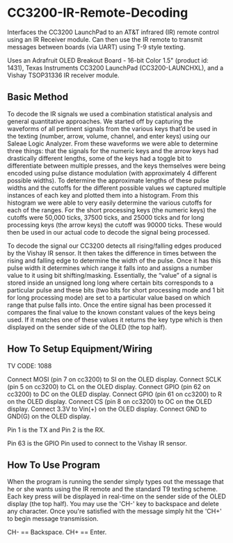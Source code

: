 # CC3200-IR-Remote-Decoding
Interfaces the CC3200 LaunchPad to an AT&amp;T infrared (IR) remote control using an IR Receiver module. Can then use the IR remote to transmit messages between boards (via UART) using T-9 style texting.

Uses an Adrafruit OLED Breakout Board - 16-bit Color 1.5" (product id: 1431), Texas Instruments CC3200 LaunchPad (CC3200-LAUNCHXL), and a Vishay TSOP31336 IR receiver module.

Basic Method
------------------------------
To decode the IR signals we used a combination statistical analysis and general quantitative approaches. We started off by capturing the waveforms of all pertinent signals from the various keys that’d be used in the texting (number, arrow, volume, channel, and enter keys) using our Saleae Logic Analyzer. From these waveforms we were able to determine three things: that the signals for the numeric keys and the arrow keys had drastically different lengths, some of the keys had a toggle bit to differentiate between multiple presses, and the keys themselves were being encoded using pulse distance modulation (with approximately 4 different possible widths). To determine the approximate lengths of these pulse widths and the cutoffs for the different possible values we captured multiple instances of each key and plotted them into a histogram. From this histogram we were able to very easily determine the various cutoffs for each of the ranges. For the short processing keys (the numeric keys) the cutoffs were 50,000 ticks, 37500 ticks, and 25000 ticks and for long processing keys (the arrow keys) the cutoff was 90000 ticks. These would then be used in our actual code to decode the signal being processed. 

To decode the signal our CC3200 detects all rising/falling edges produced by the Vishay IR sensor. It then takes the difference in times between the rising and falling edge to determine the width of the pulse. Once it has this pulse width it determines which range it falls into and assigns a number value to it using bit shifting/masking. Essentially, the “value” of a signal is stored inside an unsigned long long where certain bits corresponds to a particular pulse and these bits (two bits for short processing mode and 1 bit for long processing mode) are set to a particular value based on which range that pulse falls into. Once the entire signal has been processed it compares the final value to the known constant values of the keys being used. If it matches one of these values it returns the key type which is then displayed on the sender side of the OLED (the top half).

How To Setup Equipment/Wiring
------------------------------
TV CODE: 1088

Connect MOSI (pin 7 on cc3200) to SI on the OLED display.
Connect SCLK (pin 5 on cc3200) to CL on the OLED display.
Connect GPIO (pin 62 on cc3200) to DC on the OLED display.
Connect GPIO (pin 61 on cc3200) to R on the OLED display.
Connect CS (pin 8 on cc3200) to OC on the OLED display.
Connect 3.3V to Vin(+) on the OLED display.
Connect GND to GND(G) on the OLED display.

Pin 1 is the TX and Pin 2 is the RX.

Pin 63 is the GPIO Pin used to connect to the Vishay IR sensor.


How To Use Program
-------------------
When the program is running the sender simply types out the 
message that he or she wants using the IR remote and the 
standard T9 texting scheme. Each key press will be displayed
in real-time on the sender side of the OLED display (the 
top half). You may use the 'CH-' key to backspace and
delete any character. Once you're satisfied with the message
simply hit the 'CH+' to begin message transmission.

CH- == Backspace.
CH+ == Enter.
